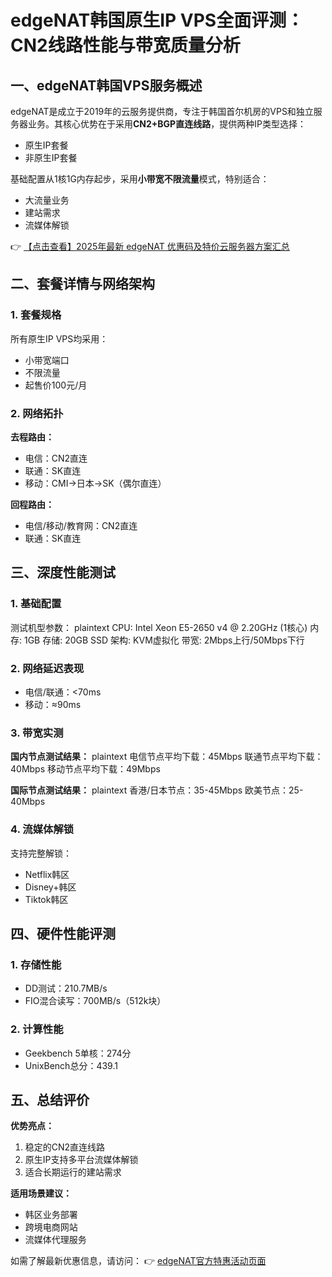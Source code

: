 # edgeNAT韩国原生IP VPS全面评测：CN2线路性能与带宽质量分析

## 一、edgeNAT韩国VPS服务概述

edgeNAT是成立于2019年的云服务提供商，专注于韩国首尔机房的VPS和独立服务器业务。其核心优势在于采用**CN2+BGP直连线路**，提供两种IP类型选择：

- 原生IP套餐
- 非原生IP套餐

基础配置从1核1G内存起步，采用**小带宽不限流量**模式，特别适合：
- 大流量业务
- 建站需求
- 流媒体解锁

👉 [【点击查看】2025年最新 edgeNAT 优惠码及特价云服务器方案汇总](https://bit.ly/edgenat)

## 二、套餐详情与网络架构

### 1. 套餐规格
所有原生IP VPS均采用：
- 小带宽端口
- 不限流量
- 起售价100元/月

### 2. 网络拓扑
**去程路由：**
- 电信：CN2直连
- 联通：SK直连
- 移动：CMI→日本→SK（偶尔直连）

**回程路由：**
- 电信/移动/教育网：CN2直连
- 联通：SK直连

## 三、深度性能测试

### 1. 基础配置
测试机型参数：
plaintext
CPU: Intel Xeon E5-2650 v4 @ 2.20GHz (1核心)
内存: 1GB
存储: 20GB SSD
架构: KVM虚拟化
带宽: 2Mbps上行/50Mbps下行

### 2. 网络延迟表现
- 电信/联通：<70ms
- 移动：≈90ms

### 3. 带宽实测
**国内节点测试结果：**
plaintext
电信节点平均下载：45Mbps
联通节点平均下载：40Mbps
移动节点平均下载：49Mbps

**国际节点测试结果：**
plaintext
香港/日本节点：35-45Mbps
欧美节点：25-40Mbps

### 4. 流媒体解锁
支持完整解锁：
- Netflix韩区
- Disney+韩区
- Tiktok韩区

## 四、硬件性能评测

### 1. 存储性能
- DD测试：210.7MB/s
- FIO混合读写：700MB/s（512k块）

### 2. 计算性能
- Geekbench 5单核：274分
- UnixBench总分：439.1

## 五、总结评价

**优势亮点：**
1. 稳定的CN2直连线路
2. 原生IP支持多平台流媒体解锁
3. 适合长期运行的建站需求

**适用场景建议：**
- 韩区业务部署
- 跨境电商网站
- 流媒体代理服务

如需了解最新优惠信息，请访问：
👉 [edgeNAT官方特惠活动页面](https://bit.ly/edgenat)